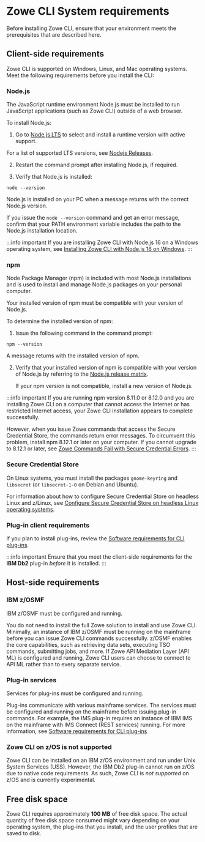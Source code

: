 # Zowe CLI System requirements

Before installing Zowe CLI, ensure that your environment meets the prerequisites that are described here.

## Client-side requirements

Zowe CLI is supported on Windows, Linux, and Mac operating systems. Meet the following requirements before you install the CLI:

### Node.js

The JavaScript runtime environment Node.js must be installed to run JavaScript applications (such as Zowe CLI) outside of a web browser.

To install Node.js:

  1. Go to [Node.js LTS](https://nodejs.org/en/) to select and install a runtime version with active support.

  For a list of supported LTS versions, see [Nodejs Releases](https://nodejs.org/en/about/previous-releases).

  2. Restart the command prompt after installing Node.js, if required.

  3. Verify that Node.js is installed:

  ```
  node --version
  ```
  Node.js is installed on your PC when a message returns with the correct Node.js version.
  
  If you issue the `node --version` command and get an error message, confirm that your PATH environment variable includes the path to the Node.js installation location.

:::info important
If you are installing Zowe CLI with Node.js 16 on a Windows operating system, see [Installing Zowe CLI with Node.js 16 on Windows](../user-guide/cli-install-cli-nodejs-windows.md).
:::

### npm

Node Package Manager (npm) is included with most Node.js installations and is used to install and manage Node.js packages on your personal computer.

Your installed version of npm must be compatible with your version of Node.js.

To determine the installed version of npm:

1. Issue the following command in the command prompt:
  
  ```
  npm --version
  ```

  A message returns with the installed version of npm.
  
2. Verify that your installed version of npm is compatible with your version of Node.js by referring to the [Node.js release matrix](https://nodejs.org/en/about/previous-releases#looking-for-latest-release-of-a-version-branch).

    If your npm version is not compatible, install a new version of Node.js.

:::info important
 If you are running npm version 8.11.0 or 8.12.0 and you are installing Zowe CLI on a computer that cannot access the Internet or has restricted Internet access, your Zowe CLI installation appears to complete successfully.
 
 However, when you issue Zowe commands that access the Secure Credential Store, the commands return error messages. To circumvent this problem, install npm 8.12.1 or later on your computer. If you cannot upgrade to 8.12.1 or later, see [Zowe Commands Fail with Secure Credential Errors](../troubleshoot/cli/known-cli.md#zowe-commands-fail-with-secure-credential-errors).
:::

### Secure Credential Store

On Linux systems, you must install the packages `gnome-keyring` and `libsecret` (or `libsecret-1-0` on Debian and Ubuntu).

For information about how to configure Secure Credential Store on headless Linux and z/Linux, see [Configure Secure Credential Store on headless Linux operating systems](../user-guide/cli-configure-scs-on-headless-linux-os.md).

### Plug-in client requirements

If you plan to install plug-ins, review the [Software requirements for CLI plug-ins](./cli-swreqplugins.md).

:::info important
Ensure that you meet the client-side requirements for the **IBM Db2** plug-in *before* it is installed.
:::

## Host-side requirements

### IBM z/OSMF

IBM z/OSMF must be configured and running.

You do not need to install the full Zowe solution to install and use Zowe CLI. Minimally, an instance of IBM z/OSMF must be running on the mainframe before you can issue Zowe CLI commands successfully. z/OSMF enables the core capabilities, such as retrieving data sets, executing TSO commands, submitting jobs, and more. If Zowe API Mediation Layer (API ML) is configured and running, Zowe CLI users can choose to connect to API ML rather than to every separate service.

### Plug-in services

Services for plug-ins must be configured and running.

Plug-ins communicate with various mainframe services. The services must be configured and running on the mainframe before issuing plug-in commands. For example, the IMS plug-in requires an instance of IBM IMS on the mainframe with IMS Connect (REST services) running. For more information, see [Software requirements for CLI plug-ins](./cli-swreqplugins.md)

### Zowe CLI on z/OS is not supported

Zowe CLI can be installed on an IBM z/OS environment and run under Unix System Services (USS). However, the IBM Db2 plug-in cannot run on z/OS due to native code requirements. As such, Zowe CLI is *not supported* on z/OS and is currently experimental.

## Free disk space

Zowe CLI requires approximately **100 MB** of free disk space. The actual quantity of free disk space consumed might vary depending on your operating system, the plug-ins that you install, and the user profiles that are saved to disk.
